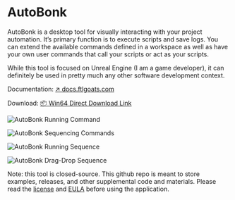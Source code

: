 # AutoBonk

AutoBonk is a desktop tool for visually interacting with your project automation. It’s primary function is to execute scripts and save logs. You can extend the available commands defined in a workspace as well as have your own user commands that call your scripts or act as your scripts.

While this tool is focused on Unreal Engine (I am a game developer), it can definitely be used in pretty much any other software development context.

Documentation: [↗️ docs.ftlgoats.com](https://docs.ftlgoats.com/autobonk/index.html)

Download: [📦 Win64 Direct Download Link](https://github.com/nshkurkin/AutoBonk-Releases/releases/latest/download/AutoBonk-win-Setup.exe)

![AutoBonk Running Command](https://docs.ftlgoats.com/autobonk/_images/fig_run_command_1.gif)

![AutoBonk Sequencing Commands](https://docs.ftlgoats.com/autobonk/_images/fig_sequencer_add_1.gif)

![AutoBonk Running Sequence](https://docs.ftlgoats.com/autobonk/_images/fig_sequencer_run_1.gif)

![AutoBonk Drag-Drop Sequence](https://docs.ftlgoats.com/autobonk/_images/fig_sequencer_sequence.gif)

Note: this tool is closed-source. This github repo is meant to store examples, releases, and other supplemental code and materials. Please read the [license](license.md) and [EULA](EULA.md) before using the application.